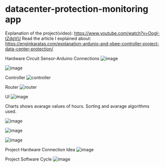 # datacenter-protection-monitoring app
Explanation of the project(video): https://www.youtube.com/watch?v=OogI-tZdgVU
Read the article I explained about: https://enginkaratas.com/explanation-ardunio-and-xbee-controller-project-data-center-protection/

Hardware Circuit
Sensor-Arduino Connections
![image](https://user-images.githubusercontent.com/43602725/148948465-936ec69e-a253-4227-b8d9-d3e86d3924e8.png)

![image](https://user-images.githubusercontent.com/43602725/148948571-959fa561-ff4c-4b2b-92e2-bd0ce08cb03c.png)


Controller
![controller](https://user-images.githubusercontent.com/43602725/154363302-711d69d9-9740-446c-8376-11172146b569.jpg)

 
Router
![router](https://user-images.githubusercontent.com/43602725/154363323-6996b89c-8733-4059-aee4-f103afaacbd0.jpg)


UI 
![image](https://user-images.githubusercontent.com/43602725/148827871-9bf5e652-c87e-44f7-910d-7e0d55011419.png)

Charts shows avarage values of hours. Sorting and avarage algorithms used.

![image](https://user-images.githubusercontent.com/43602725/148828294-db6eb53b-fa37-42b5-9f96-d73f97629b1a.png)

![image](https://user-images.githubusercontent.com/43602725/148828374-aac6630c-0265-4989-8d5c-b5eef8860fc4.png)

![image](https://user-images.githubusercontent.com/43602725/148828175-13049d1e-c9f6-4f6b-9342-039c7327a6e1.png)


Project Hardware Connection Idea
![image](https://user-images.githubusercontent.com/43602725/148948409-5e1434da-6973-42d7-b9c9-52b109e535de.png)


Project Software Cycle
![image](https://user-images.githubusercontent.com/43602725/148948305-23ab08f1-f924-4923-afcc-4fe8cbb1e8a4.png)



